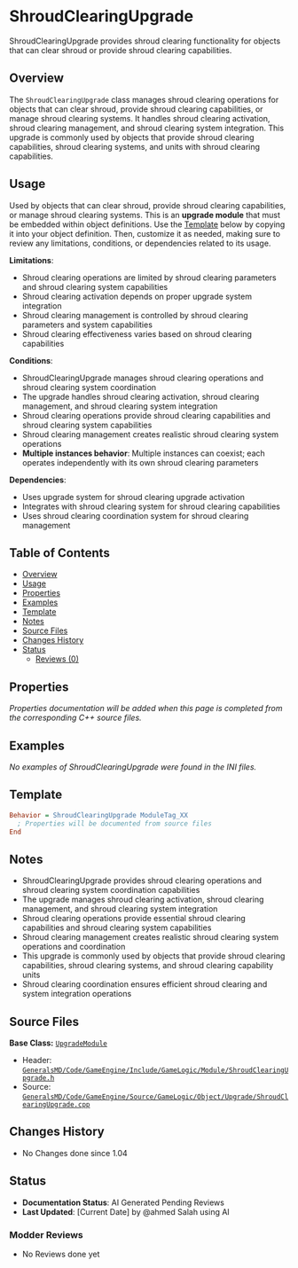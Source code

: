 # ShroudClearingUpgrade

ShroudClearingUpgrade provides shroud clearing functionality for objects that can clear shroud or provide shroud clearing capabilities.

## Overview

The `ShroudClearingUpgrade` class manages shroud clearing operations for objects that can clear shroud, provide shroud clearing capabilities, or manage shroud clearing systems. It handles shroud clearing activation, shroud clearing management, and shroud clearing system integration. This upgrade is commonly used by objects that provide shroud clearing capabilities, shroud clearing systems, and units with shroud clearing capabilities.

## Usage

Used by objects that can clear shroud, provide shroud clearing capabilities, or manage shroud clearing systems. This is an **upgrade module** that must be embedded within object definitions. Use the [Template](#template) below by copying it into your object definition. Then, customize it as needed, making sure to review any limitations, conditions, or dependencies related to its usage.

**Limitations**:
- Shroud clearing operations are limited by shroud clearing parameters and shroud clearing system capabilities
- Shroud clearing activation depends on proper upgrade system integration
- Shroud clearing management is controlled by shroud clearing parameters and system capabilities
- Shroud clearing effectiveness varies based on shroud clearing capabilities

**Conditions**:
- ShroudClearingUpgrade manages shroud clearing operations and shroud clearing system coordination
- The upgrade handles shroud clearing activation, shroud clearing management, and shroud clearing system integration
- Shroud clearing operations provide shroud clearing capabilities and shroud clearing system capabilities
- Shroud clearing management creates realistic shroud clearing system operations
- **Multiple instances behavior**: Multiple instances can coexist; each operates independently with its own shroud clearing parameters

**Dependencies**:
- Uses upgrade system for shroud clearing upgrade activation
- Integrates with shroud clearing system for shroud clearing capabilities
- Uses shroud clearing coordination system for shroud clearing management

## Table of Contents

- [Overview](#overview)
- [Usage](#usage)
- [Properties](#properties)
- [Examples](#examples)
- [Template](#template)
- [Notes](#notes)
- [Source Files](#source-files)
- [Changes History](#changes-history)
- [Status](#status)
  - [Reviews (0)](#modder-reviews)

## Properties

*Properties documentation will be added when this page is completed from the corresponding C++ source files.*

## Examples

*No examples of ShroudClearingUpgrade were found in the INI files.*

## Template

```ini
Behavior = ShroudClearingUpgrade ModuleTag_XX
  ; Properties will be documented from source files
End
```

## Notes

- ShroudClearingUpgrade provides shroud clearing operations and shroud clearing system coordination capabilities
- The upgrade manages shroud clearing activation, shroud clearing management, and shroud clearing system integration
- Shroud clearing operations provide essential shroud clearing capabilities and shroud clearing system capabilities
- Shroud clearing management creates realistic shroud clearing system operations and coordination
- This upgrade is commonly used by objects that provide shroud clearing capabilities, shroud clearing systems, and shroud clearing capability units
- Shroud clearing coordination ensures efficient shroud clearing and system integration operations

## Source Files

**Base Class:** [`UpgradeModule`](../../GeneralsMD/Code/GameEngine/Include/GameLogic/Module/UpgradeModule.h)

- Header: [`GeneralsMD/Code/GameEngine/Include/GameLogic/Module/ShroudClearingUpgrade.h`](../../GeneralsMD/Code/GameEngine/Include/GameLogic/Module/ShroudClearingUpgrade.h)
- Source: [`GeneralsMD/Code/GameEngine/Source/GameLogic/Object/Upgrade/ShroudClearingUpgrade.cpp`](../../GeneralsMD/Code/GameEngine/Source/GameLogic/Object/Upgrade/ShroudClearingUpgrade.cpp)

## Changes History

- No Changes done since 1.04

## Status

- **Documentation Status**: AI Generated Pending Reviews 
- **Last Updated**: [Current Date] by @ahmed Salah using AI

### Modder Reviews 
- No Reviews done yet
